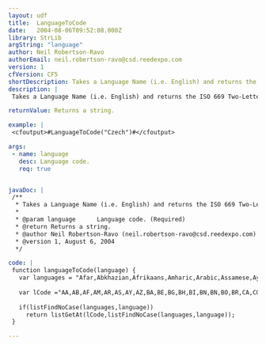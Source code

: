 ```yaml
---
layout: udf
title:  LanguageToCode
date:   2004-08-06T09:52:08.000Z
library: StrLib
argString: "language"
author: Neil Robertson-Ravo
authorEmail: neil.robertson-ravo@csd.reedexpo.com
version: 1
cfVersion: CF5
shortDescription: Takes a Language Name (i.e. English) and returns the ISO 669 Two-Letter Language Code (i.e. EN).
description: |
 Takes a Language Name (i.e. English) and returns the ISO 669 Two-Letter Language Code (i.e. EN).

returnValue: Returns a string.

example: |
 <cfoutput>#LanguageToCode("Czech")#</cfoutput>

args:
 - name: language
   desc: Language code.
   req: true


javaDoc: |
 /**
  * Takes a Language Name (i.e. English) and returns the ISO 669 Two-Letter Language Code (i.e. EN).
  * 
  * @param language      Language code. (Required)
  * @return Returns a string. 
  * @author Neil Robertson-Ravo (neil.robertson-ravo@csd.reedexpo.com) 
  * @version 1, August 6, 2004 
  */

code: |
 function languageToCode(language) {
   var languages = "Afar,Abkhazian,Afrikaans,Amharic,Arabic,Assamese,Aymara,Azerbaijani,Bashkir,Byelorussian,Bulgarian,Bihari,Bislama,Bengali ,Bangla,Tibetan,Breton,Catalan,Corsican,Czech,Welsh,Danish,German,Bhutani,Greek,English,English (British),English (American),Esperanto,Spanish,Estonian,Basque,Persian,Finnish,Fiji,Faeroese,French,Frisian,Irish,Gaelic,Gaelic (Scots),Galician,Guarani,Gujarati,Hausa,Hindi,Croatian,Hungarian,Armenian,Interlingua,Interlingue,Inupiak,Indonesian,Icelandic,Italian,Hebrew,Japanese,Yiddish,Javanese,Georgian,Kazakh,Greenlandic,Cambodian,Kannada,Korean,Kashmiri,Kurdish,Kirghiz,Latin,Lingala,Laothian,Lithuanian,Latvian ,Lettish,Malagasy,Maori,Macedonian,Malayalam,Mongolian,Moldavian,Marathi,Malay,Maltese,Burmese,Nauru,Nepali,Dutch,Norwegian,Occitan,Oromo,Afan,Oriya,Punjabi,Polish,Pashto ,Pushto,Portuguese,Quechua,Rhaeto-Romance,Kirundi,Romanian,Russian,Kinyarwanda,Sanskrit,Sindhi,Sangro,Serbo-Croatian,Singhalese,Slovak,Slovenian,Samoan,Shona,Somali,Albanian,Serbian,Siswati,Sesotho,Sudanese,Swedish,Swahili,Tamil,Tegulu,Tajik,Thai,Tigrinya,Turkmen,Tagalog,Setswana,Tonga,Turkish,Tsonga,Tatar,Twi,Ukrainian,Urdu,Uzbek,Vietnamese,Volapuk,Wolof,Xhosa,Yoruba,Chinese,Zulu";
   
   var lCode ="AA,AB,AF,AM,AR,AS,AY,AZ,BA,BE,BG,BH,BI,BN,BN,BO,BR,CA,CO,CS,CY,DA,DE,DZ,EL,EN,EN,EN,EO,ES,ET,EU,FA,FI,FJ,FO,FR,FY,GA,GD,GD,GL,GN,GU,HA,HI,HR,HU,HY,IA,IE,IK,IN,IS,IT,IW,JA,JI,JW,KA,KK,KL,KM,KN,KO,KS,KU,KY,LA,LN,LO,LT,LV,LV,MG,MI,MK,ML,MN,MO,MR,MS,MT,MY,NA,NE,NL,NO,OC,OM,OM,OR,PA,PL,PS,PS,PT,QU,RM,RN,RO,RU,RW,SA,SD,SG,SH,SI,SK,SL,SM,SN,SO,SQ,SR,SS,ST,SU,SV,SW,TA,TE,TG,TH,TI,TK,TL,TN,TO,TR,TS,TT,TW,UK,UR,UZ,VI,VO,WO,XH,YO,ZH,ZU";
 
   if(listFindNoCase(languages,language))
     return listGetAt(lCode,listFindNoCase(languages,language));
 }

---
```


